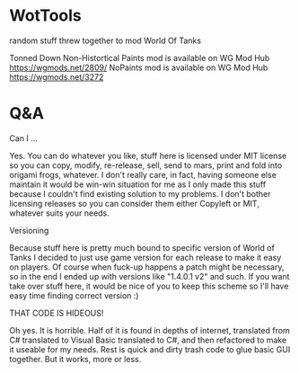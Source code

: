 # WotTools
random stuff threw together to mod World Of Tanks

Tonned Down Non-Histortical Paints mod is available on WG Mod Hub https://wgmods.net/2809/
NoPaints mod is available on WG Mod Hub https://wgmods.net/3272


# Q&A
Can I ...
  
  Yes. You can do whatever you like, stuff here is licensed under MIT license so you can copy, modify, re-release, sell, send to mars, print and fold into origami frogs, whatever. I don't really care, in fact, having someone else maintain it would be win-win situation for me as I only made this stuff because I couldn't find existing solution to my problems. I don't bother licensing releases so you can consider them either Copyleft or MIT, whatever suits your needs.

Versioning
  
  Because stuff here is pretty much bound to specific version of World of Tanks I decided to just use game version for each release to make it easy on players. Of course when fuck-up happens a patch might be necessary, so in the end I ended up with versions like "1.4.0.1 v2" and such. If you want take over stuff here, it would be nice of you to keep this scheme so I'll have easy time finding correct version :)
  
THAT CODE IS HIDEOUS!
  
  Oh yes. It is horrible. Half of it is found in depths of internet, translated from C# translated to Visual Basic translated to C#, and then refactored to make it useable for my needs. Rest is quick and dirty trash code to glue basic GUI together. But it works, more or less.
